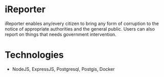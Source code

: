 # iReporter
iReporter enables any/every citizen to bring any form of corruption to the notice of appropriate authorities and the general public. Users can also report on things that needs government intervention.

# Technologies
  - NodeJS, ExpressJS, Postgresql, Postgis, Docker
